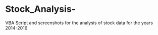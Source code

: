 # Stock_Analysis-
VBA Script and screenshots for the analysis of stock data for the years 2014-2016  
